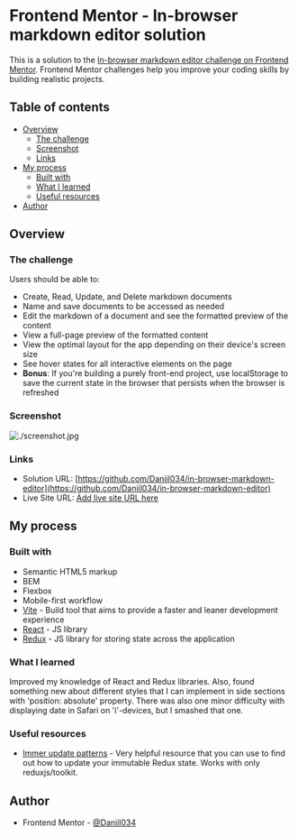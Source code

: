 # Frontend Mentor - In-browser markdown editor solution

This is a solution to the [In-browser markdown editor challenge on Frontend Mentor](https://www.frontendmentor.io/challenges/inbrowser-markdown-editor-r16TrrQX9). Frontend Mentor challenges help you improve your coding skills by building realistic projects. 

## Table of contents

- [Overview](#overview)
  - [The challenge](#the-challenge)
  - [Screenshot](#screenshot)
  - [Links](#links)
- [My process](#my-process)
  - [Built with](#built-with)
  - [What I learned](#what-i-learned)
  - [Useful resources](#useful-resources)
- [Author](#author)

## Overview

### The challenge

Users should be able to:

- Create, Read, Update, and Delete markdown documents
- Name and save documents to be accessed as needed
- Edit the markdown of a document and see the formatted preview of the content
- View a full-page preview of the formatted content
- View the optimal layout for the app depending on their device's screen size
- See hover states for all interactive elements on the page
- **Bonus**: If you're building a purely front-end project, use localStorage to save the current state in the browser that persists when the browser is refreshed

### Screenshot

![./screenshot.jpg](./screenshot.jpg)

### Links

- Solution URL: [https://github.com/Daniil034/in-browser-markdown-editor](https://github.com/Daniil034/in-browser-markdown-editor)
- Live Site URL: [Add live site URL here](https://your-live-site-url.com)

## My process

### Built with

- Semantic HTML5 markup
- BEM
- Flexbox
- Mobile-first workflow
- [Vite](https://vitejs.dev/) - Build tool that aims to provide a faster and leaner development experience
- [React](https://reactjs.org/) - JS library
- [Redux](https://redux.js.org/) - JS library for storing state across the application

### What I learned

Improved my knowledge of React and Redux libraries. Also, found something new about different styles that I can implement in side sections with 'position: absolute' property. There was also one minor difficulty with displaying date in Safari on 'i'-devices, but I smashed that one.

### Useful resources

- [Immer update patterns](https://immerjs.github.io/immer/update-patterns/) - Very helpful resource that you can use to find out how to update your immutable Redux state. Works with only reduxjs/toolkit.

## Author

- Frontend Mentor - [@Daniil034](https://www.frontendmentor.io/profile/Daniil034)